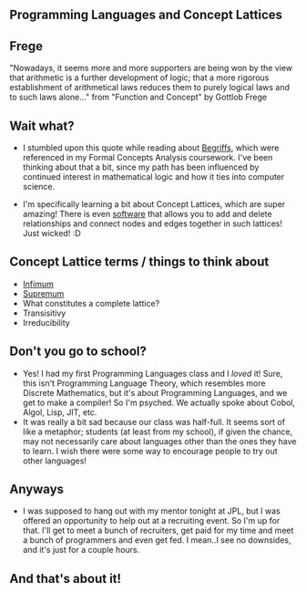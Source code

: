 ## Programming Languages and Concept Lattices

## Frege
"Nowadays, it seems more and more supporters are being won by the view that arithmetic is a further development of logic;
that a more rigorous establishment of arithmetical laws reduces them to purely logical laws and to such laws alone..."
from "Function and Concept" by Gottlob Frege

## Wait what?
- I stumbled upon this quote while reading about [Begriffs](https://en.wiktionary.org/wiki/Begriff), 
which were referenced in my Formal Concepts Analysis coursework. I've been thinking about that a bit, since my path 
has been influenced by continued interest in mathematical logic and how it ties into computer science. 

- I'm specifically learning a bit about Concept Lattices, which are super amazing! There is even [software](https://github.com/fcatools/conexp-ng) that allows you to
  add and delete relationships and connect nodes and edges together in such lattices! Just wicked! :D

## Concept Lattice terms / things to think about
- [Infimum](https://en.wikipedia.org/wiki/Infimum_and_supremum)
- [Supremum](https://en.wikipedia.org/wiki/Infimum_and_supremum)
- What constitutes a complete lattice? 
- Transisitivy
- Irreducibility

## Don't you go to school?
- Yes! I had my first Programming Languages class and I *loved* it! Sure, this isn't Programming Language Theory, 
  which resembles more Discrete Mathematics, but it's about Programming Languages, and we get to make a compiler! 
  So I'm psyched. We actually spoke about Cobol, Algol, Lisp, JIT, etc. 
- It was really a bit sad because our class was half-full. It seems sort of like a metaphor; students (at least from 
  my school), if given the chance, may not necessarily care about languages other than the ones they have to learn. 
  I wish there were some way to encourage people to try out other languages! 
  
## Anyways
- I was supposed to hang out with my mentor tonight at JPL, but I was offered an opportunity to help out at a recruiting event.
  So I'm up for that. I'll get to meet a bunch of recruiters, get paid for my time and meet a bunch of programmers and even
  get fed. I mean..I see no downsides, and it's just for a couple hours. 
  
## And that's about it!
  
